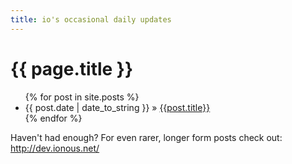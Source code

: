 ```yaml
---
title: io's occasional daily updates
---
```

# {{ page.title }}

<ul class="posts">
{% for post in site.posts %}
<li><span>{{ post.date | date_to_string }}</span> » <a href="{{post.url}}">{{post.title}}</a></li>
{% endfor %}
</ul>

Haven't had enough?
For even rarer, longer form posts check out:<br>
http://dev.ionous.net/